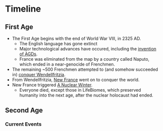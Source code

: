 # Timeline

## First Age

- The First Age begins with the end of World War VIII, in 2325 AD.
  - The English language has gone extinct
  - Major technological advances have occured, including the [invention of AGDs](../12%20First%20Age%20Events/12.01%20Invention%20of%20the%20Anti-Gravity%20Devices.md). 
  - France was eliminated from the map by a country called Naputo, which ended in a near-genocide of Frenchmen.
- The remaining ~500 Frenchmen attempted to (and somehow succeeded in) [conquer Wendellfritzia](<!-- REDLINK -->). 
- From Wendellfritzia, [New France](<!-- REDLINK -->) went on to conquer the world.
- New France triggered [A Nuclear Winter](<!-- REDLINK -->).
  - Everyone died, except those in LifeBiomes, which preserved humanity into the next age, after the nuclear holocaust had ended.

## Second Age

<!-- Put lore about the world post fantasy-ification here -->

### Current Events

<!-- Put lore about current events here -->
